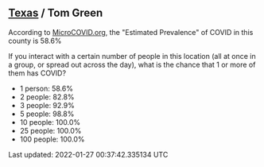 
## [Texas](/united-states/texas) / Tom Green

According to [MicroCOVID.org](http://microcovid.org),
the "Estimated Prevalence" of COVID in this county is 58.6%

If you interact with a certain number of people in this location
(all at once in a group, or spread out across the day), what is the chance that
1 or more of them has COVID?

- 1 person: 58.6%
- 2 people: 82.8%
- 3 people: 92.9%
- 5 people: 98.8%
- 10 people: 100.0%
- 25 people: 100.0%
- 100 people: 100.0%

Last updated: 2022-01-27 00:37:42.335134 UTC
